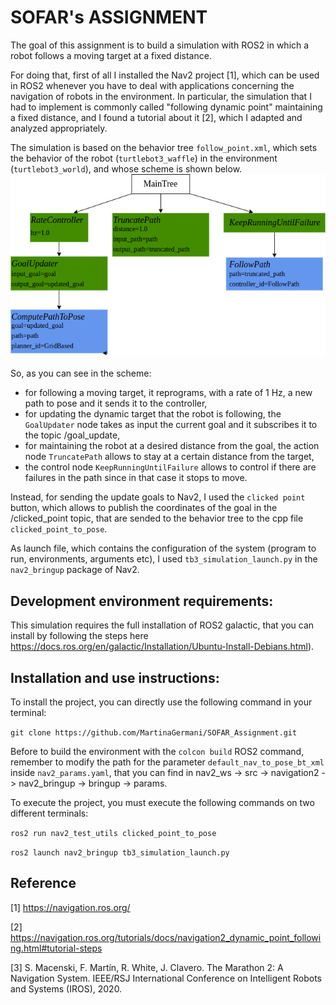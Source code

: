 # SOFAR's ASSIGNMENT
The goal of this assignment is to build a simulation with ROS2 in which a robot follows a moving target at a fixed distance.

For doing that, first of all I installed the Nav2 project [1], which can be used in ROS2 whenever you have to deal with applications concerning the navigation of robots in the environment.
In particular, the simulation that I had to implement is commonly called "following dynamic point" maintaining a fixed distance, and I found a tutorial about it [2], which I adapted and analyzed appropriately. 

The simulation is based on the behavior tree `follow_point.xml`, which sets the behavior of the robot (`turtlebot3_waffle`) in the environment (`turtlebot3_world`), and whose scheme is shown below.
![alt text](https://github.com/MartinaGermani/SOFAR_Assignment/blob/main/follow_point.png?raw=true)

So, as you can see in the scheme:
- for following a moving target, it reprograms, with a rate of 1 Hz, a new path to pose and it sends it to the controller,
- for updating the dynamic target that the robot is following, the `GoalUpdater` node takes as input the current goal and it subscribes it to the topic /goal_update,
- for maintaining the robot at a desired distance from the goal, the action node `TruncatePath` allows to stay at a certain distance from the target, 
- the control node `KeepRunningUntilFailure` allows to control if there are failures in the path since in that case it stops to move.

Instead, for sending the update goals to Nav2, I used the `clicked point` button, which allows to publish the coordinates of the goal in the /clicked_point topic, that are sended to the behavior tree to the cpp file `clicked_point_to_pose`.

As launch file, which contains the configuration of the system (program to run, environments, arguments etc), I used `tb3_simulation_launch.py` in the `nav2_bringup` package of Nav2.

## Development environment requirements:
This simulation requires the full installation of ROS2 galactic, that you can install by following the steps here https://docs.ros.org/en/galactic/Installation/Ubuntu-Install-Debians.html).


## Installation and use instructions:
To install the project, you can directly use the following command in your terminal:

`git clone https://github.com/MartinaGermani/SOFAR_Assignment.git`

Before to build the environment with the `colcon build` ROS2 command, remember to modify the path for the parameter `default_nav_to_pose_bt_xml` inside `nav2_params.yaml`, that you can find in nav2_ws -> src -> navigation2 -> nav2_bringup -> bringup -> params. 

To execute the project, you must execute the following commands on two different terminals:


`ros2 run nav2_test_utils clicked_point_to_pose`


`ros2 launch nav2_bringup tb3_simulation_launch.py`

## Reference
[1] https://navigation.ros.org/

[2] https://navigation.ros.org/tutorials/docs/navigation2_dynamic_point_following.html#tutorial-steps

[3] S. Macenski, F. Martín, R. White, J. Clavero. The Marathon 2: A Navigation System. IEEE/RSJ International Conference on Intelligent Robots and Systems (IROS), 2020.
